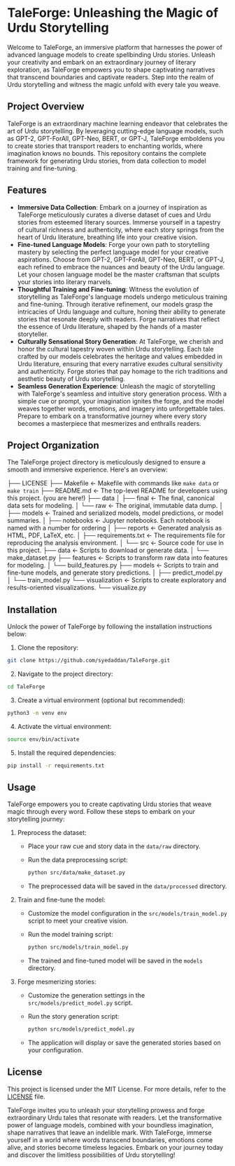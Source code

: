 # TaleForge: Unleashing the Magic of Urdu Storytelling

Welcome to TaleForge, an immersive platform that harnesses the power of advanced language models to create spellbinding Urdu stories. Unleash your creativity and embark on an extraordinary journey of literary exploration, as TaleForge empowers you to shape captivating narratives that transcend boundaries and captivate readers. Step into the realm of Urdu storytelling and witness the magic unfold with every tale you weave.

## Project Overview

TaleForge is an extraordinary machine learning endeavor that celebrates the art of Urdu storytelling. By leveraging cutting-edge language models, such as GPT-2, GPT-ForAll, GPT-Neo, BERT, or GPT-J, TaleForge emboldens you to create stories that transport readers to enchanting worlds, where imagination knows no bounds. This repository contains the complete framework for generating Urdu stories, from data collection to model training and fine-tuning.

## Features

- **Immersive Data Collection**: Embark on a journey of inspiration as TaleForge meticulously curates a diverse dataset of cues and Urdu stories from esteemed literary sources. Immerse yourself in a tapestry of cultural richness and authenticity, where each story springs from the heart of Urdu literature, breathing life into your creative vision.
- **Fine-tuned Language Models**: Forge your own path to storytelling mastery by selecting the perfect language model for your creative aspirations. Choose from GPT-2, GPT-ForAll, GPT-Neo, BERT, or GPT-J, each refined to embrace the nuances and beauty of the Urdu language. Let your chosen language model be the master craftsman that sculpts your stories into literary marvels.
- **Thoughtful Training and Fine-tuning**: Witness the evolution of storytelling as TaleForge's language models undergo meticulous training and fine-tuning. Through iterative refinement, our models grasp the intricacies of Urdu language and culture, honing their ability to generate stories that resonate deeply with readers. Forge narratives that reflect the essence of Urdu literature, shaped by the hands of a master storyteller.
- **Culturally Sensational Story Generation**: At TaleForge, we cherish and honor the cultural tapestry woven within Urdu storytelling. Each tale crafted by our models celebrates the heritage and values embedded in Urdu literature, ensuring that every narrative exudes cultural sensitivity and authenticity. Forge stories that pay homage to the rich traditions and aesthetic beauty of Urdu storytelling.
- **Seamless Generation Experience**: Unleash the magic of storytelling with TaleForge's seamless and intuitive story generation process. With a simple cue or prompt, your imagination ignites the forge, and the model weaves together words, emotions, and imagery into unforgettable tales. Prepare to embark on a transformative journey where every story becomes a masterpiece that mesmerizes and enthralls readers.

## Project Organization

The TaleForge project directory is meticulously designed to ensure a smooth and immersive experience. Here's an overview:

├── LICENSE
├── Makefile                		<- Makefile with commands like `make data` or `make train`
├── README.md            	<- The top-level README for developers using this project. (you are here!)
├── data
│   ├── final           			<- The final, canonical data sets for modeling.
│   └── raw                 		<- The original, immutable data dump.
│
├── models                  		<- Trained and serialized models, model predictions, or model summaries.
│
├── notebooks               	<- Jupyter notebooks. Each notebook is named with a number for ordering
│
├── reports                 		<- Generated analysis as HTML, PDF, LaTeX, etc.
│
├── requirements.txt        	<- The requirements file for reproducing the analysis environment.
│
└── src                     		<- Source code for use in this project.
    ├── data                		<- Scripts to download or generate data.
    │   └── make_dataset.py
    ├── features            		<- Scripts to transform raw data into features for modeling.
    │   └── build_features.py
    ├── models              		<- Scripts to train and fine-tune models, and generate story predictions.
    │   ├── predict_model.py
    │   └── train_model.py
    └── visualization       		<- Scripts to create exploratory and results-oriented visualizations.
        └── visualize.py

## Installation

Unlock the power of TaleForge by following the installation instructions below:

1. Clone the repository:

```bash
git clone https://github.com/syedaddan/TaleForge.git
```

2. Navigate to the project directory:

```bash
cd TaleForge
```

3. Create a virtual environment (optional but recommended):

```bash
python3 -m venv env
```

4. Activate the virtual environment:

```bash
source env/bin/activate
```

5. Install the required dependencies:

```bash
pip install -r requirements.txt
```

## Usage

TaleForge empowers you to create captivating Urdu stories that weave magic through every word. Follow these steps to embark on your storytelling journey:

1. Preprocess the dataset:

   - Place your raw cue and story data in the `data/raw` directory.
   - Run the data preprocessing script:

     ```bash
     python src/data/make_dataset.py
     ```
   - The preprocessed data will be saved in the `data/processed` directory.
2. Train and fine-tune the model:

   - Customize the model configuration in the `src/models/train_model.py` script to meet your creative vision.
   - Run the model training script:

     ```bash
     python src/models/train_model.py
     ```
   - The trained and fine-tuned model will be saved in the `models` directory.
3. Forge mesmerizing stories:

   - Customize the generation settings in the `src/models/predict_model.py` script.
   - Run the story generation script:

     ```bash
     python src/models/predict_model.py
     ```
   - The application will display or save the generated stories based on your configuration.

## License

This project is licensed under the MIT License. For more details, refer to the [LICENSE](LICENSE) file.

TaleForge invites you to unleash your storytelling prowess and forge extraordinary Urdu tales that resonate with readers. Let the transformative power of language models, combined with your boundless imagination, shape narratives that leave an indelible mark. With TaleForge, immerse yourself in a world where words transcend boundaries, emotions come alive, and stories become timeless legacies. Embark on your journey today and discover the limitless possibilities of Urdu storytelling!
